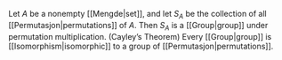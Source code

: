 Let $A$ be a nonempty [[Mengde|set]], and let $S_{A}$ be the collection of all [[Permutasjon|permutations]] of $A$. Then $S_{A}$ is a [[Group|group]] under permutation multiplication.
(Cayley’s Theorem) Every [[Group|group]] is [[Isomorphism|isomorphic]] to a group of [[Permutasjon|permutations]].